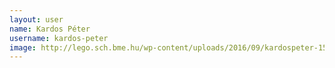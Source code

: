 ```yaml
---
layout: user
name: Kardos Péter
username: kardos-peter
image: http://lego.sch.bme.hu/wp-content/uploads/2016/09/kardospeter-150x150.jpg
---
```

